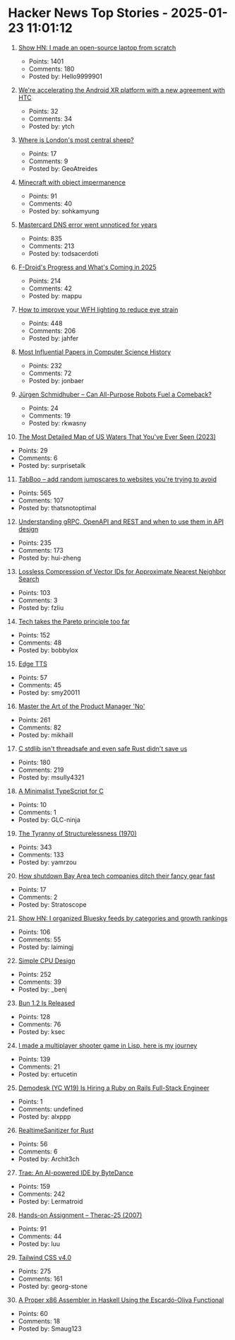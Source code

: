 # Hacker News Top Stories - 2025-01-23 11:01:12

1. [Show HN: I made an open-source laptop from scratch](https://www.byran.ee/posts/creation/)
   - Points: 1401
   - Comments: 180
   - Posted by: Hello9999901

2. [We're accelerating the Android XR platform with a new agreement with HTC](https://blog.google/feed/android-xr-htc-agreement/)
   - Points: 32
   - Comments: 34
   - Posted by: ytch

3. [Where is London's most central sheep?](https://diamondgeezer.blogspot.com/2025/01/londons-most-central-sheep.html)
   - Points: 17
   - Comments: 9
   - Posted by: GeoAtreides

4. [Minecraft with object impermanence](https://www.aiweirdness.com/minecraft-with-object-impermanence/)
   - Points: 91
   - Comments: 40
   - Posted by: sohkamyung

5. [Mastercard DNS error went unnoticed for years](https://krebsonsecurity.com/2025/01/mastercard-dns-error-went-unnoticed-for-years/)
   - Points: 835
   - Comments: 213
   - Posted by: todsacerdoti

6. [F-Droid's Progress and What's Coming in 2025](https://f-droid.org/2025/01/21/a-look-back-at-2024-f-droids-progress-and-whats-coming-in-2025.html)
   - Points: 214
   - Comments: 42
   - Posted by: mappu

7. [How to improve your WFH lighting to reduce eye strain](https://rustle.ca/posts/articles/work-from-home-lighting)
   - Points: 448
   - Comments: 206
   - Posted by: jahfer

8. [Most Influential Papers in Computer Science History](https://terriblesoftware.org/2025/01/22/the-7-most-influential-papers-in-computer-science-history/)
   - Points: 232
   - Comments: 72
   - Posted by: jonbaer

9. [Jürgen Schmidhuber – Can All-Purpose Robots Fuel a Comeback?](https://people.idsia.ch/~juergen/GerJapUsaChiRobots.html)
   - Points: 24
   - Comments: 19
   - Posted by: rkwasny

10. [The Most Detailed Map of US Waters That You've Ever Seen (2023)](https://www.esri.com/arcgis-blog/products/arcgis-living-atlas/water/the-most-detailed-map-of-us-waters-that-youve-ever-seen/)
   - Points: 29
   - Comments: 6
   - Posted by: surprisetalk

11. [TabBoo – add random jumpscares to websites you're trying to avoid](https://tabboo.xyz/)
   - Points: 565
   - Comments: 107
   - Posted by: thatsnotoptimal

12. [Understanding gRPC, OpenAPI and REST and when to use them in API design](https://cloud.google.com/blog/products/api-management/understanding-grpc-openapi-and-rest-and-when-to-use-them)
   - Points: 235
   - Comments: 173
   - Posted by: hui-zheng

13. [Lossless Compression of Vector IDs for Approximate Nearest Neighbor Search](https://arxiv.org/abs/2501.10479)
   - Points: 103
   - Comments: 3
   - Posted by: fzliu

14. [Tech takes the Pareto principle too far](https://bobbylox.com/blog/tech-takes-the-pareto-principle-too-far/)
   - Points: 152
   - Comments: 48
   - Posted by: bobbylox

15. [Edge TTS](https://github.com/rany2/edge-tts)
   - Points: 57
   - Comments: 45
   - Posted by: smy20011

16. [Master the Art of the Product Manager 'No'](https://LetsNotDoThat.com)
   - Points: 261
   - Comments: 82
   - Posted by: mikhaill

17. [C stdlib isn't threadsafe and even safe Rust didn't save us](https://www.edgedb.com/blog/c-stdlib-isn-t-threadsafe-and-even-safe-rust-didn-t-save-us)
   - Points: 180
   - Comments: 219
   - Posted by: msully4321

18. [A Minimalist TypeScript for C](undefined)
   - Points: 10
   - Comments: 1
   - Posted by: GLC-ninja

19. [The Tyranny of Structurelessness (1970)](https://www.jofreeman.com/joreen/tyranny.htm)
   - Points: 343
   - Comments: 133
   - Posted by: yamrzou

20. [How shutdown Bay Area tech companies ditch their fancy gear fast](https://www.sfgate.com/tech/article/silicon-valley-disposition-auction-company-20039023.php)
   - Points: 17
   - Comments: 2
   - Posted by: Stratoscope

21. [Show HN: I organized Bluesky feeds by categories and growth rankings](https://www.bskyinfo.com/feeds/)
   - Points: 106
   - Comments: 55
   - Posted by: laimingj

22. [Simple CPU Design](http://simplecpudesign.com/)
   - Points: 252
   - Comments: 39
   - Posted by: _benj

23. [Bun 1.2 Is Released](https://bun.sh/blog/bun-v1.2)
   - Points: 128
   - Comments: 76
   - Posted by: ksec

24. [I made a multiplayer shooter game in Lisp, here is my journey](https://ertu.dev/posts/i-made-an-online-shooter-game-in-lisp/)
   - Points: 139
   - Comments: 21
   - Posted by: ertucetin

25. [Demodesk (YC W19) Is Hiring a Ruby on Rails Full-Stack Engineer](https://demodesk.com/careers?utm_source=hn)
   - Points: 1
   - Comments: undefined
   - Posted by: alxppp

26. [RealtimeSanitizer for Rust](https://steck.tech/posts/rtsan-in-rust/)
   - Points: 56
   - Comments: 6
   - Posted by: Archit3ch

27. [Trae: An AI-powered IDE by ByteDance](https://www.trae.ai/home)
   - Points: 159
   - Comments: 242
   - Posted by: Lermatroid

28. [Hands-on Assignment – Therac-25 (2007)](http://web.mit.edu/6.033/2007/wwwdocs/assignments/handson-therac.html)
   - Points: 91
   - Comments: 44
   - Posted by: luu

29. [Tailwind CSS v4.0](https://tailwindcss.com/blog/tailwindcss-v4)
   - Points: 275
   - Comments: 161
   - Posted by: georg-stone

30. [A Proper x86 Assembler in Haskell Using the Escardó-Oliva Functional](http://blog.vmchale.com/article/escardo-oliva-functional)
   - Points: 60
   - Comments: 18
   - Posted by: Smaug123

